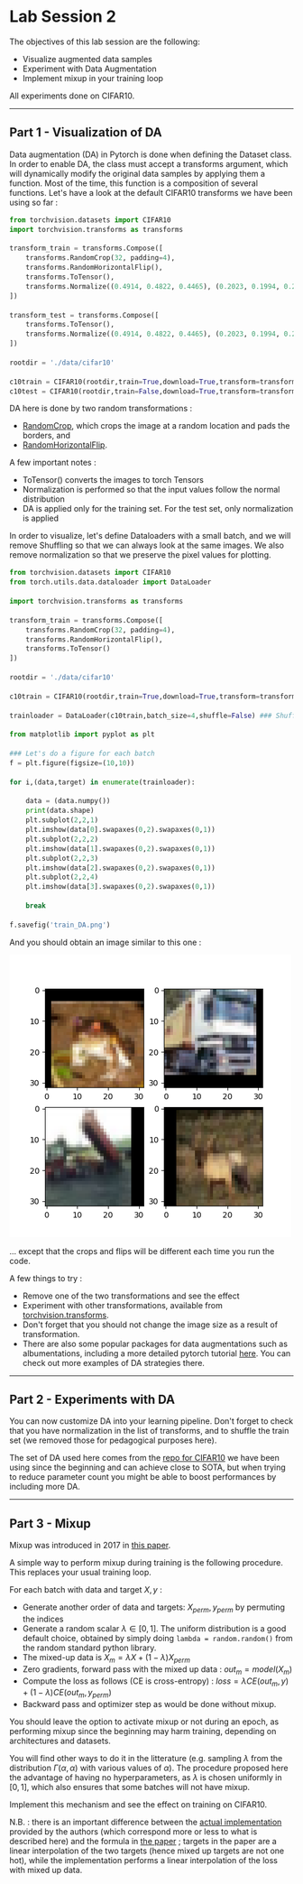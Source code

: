 # Lab Session 2

The objectives of this lab session are the following:
- Visualize augmented data samples
- Experiment with Data Augmentation
- Implement mixup in your training loop

All experiments done on CIFAR10.

---
## Part 1 - Visualization of DA

Data augmentation (DA) in Pytorch is done when defining the Dataset class. In order to enable DA, the class must accept a transforms argument, which will dynamically modify the original data samples by applying them a function. Most of the time, this function is a composition of several functions. Let's have a look at the default CIFAR10 transforms we have been using so far : 

```python
from torchvision.datasets import CIFAR10
import torchvision.transforms as transforms

transform_train = transforms.Compose([
    transforms.RandomCrop(32, padding=4),
    transforms.RandomHorizontalFlip(),
    transforms.ToTensor(),
    transforms.Normalize((0.4914, 0.4822, 0.4465), (0.2023, 0.1994, 0.2010))
])

transform_test = transforms.Compose([
    transforms.ToTensor(),
    transforms.Normalize((0.4914, 0.4822, 0.4465), (0.2023, 0.1994, 0.2010))
])

rootdir = './data/cifar10'

c10train = CIFAR10(rootdir,train=True,download=True,transform=transform_train)
c10test = CIFAR10(rootdir,train=False,download=True,transform=transform_test)
```

DA here is done by two random transformations : 
- [RandomCrop](https://pytorch.org/vision/main/generated/torchvision.transforms.RandomCrop.html), which crops the image at a random location and pads the borders, and 
- [RandomHorizontalFlip](https://pytorch.org/vision/main/generated/torchvision.transforms.RandomHorizontalFlip.html#torchvision.transforms.RandomHorizontalFlip).

A few important notes :
- ToTensor() converts the images to torch Tensors
- Normalization is performed so that the input values follow the normal distribution
- DA is applied only for the training set. For the test set, only normalization is applied


In order to visualize, let's define Dataloaders with a small batch, and we will remove Shuffling so that we can always look at the same images. We also remove normalization so that we preserve the pixel values for plotting. 

```python
from torchvision.datasets import CIFAR10
from torch.utils.data.dataloader import DataLoader

import torchvision.transforms as transforms

transform_train = transforms.Compose([
    transforms.RandomCrop(32, padding=4),
    transforms.RandomHorizontalFlip(),
    transforms.ToTensor()
])

rootdir = './data/cifar10'

c10train = CIFAR10(rootdir,train=True,download=True,transform=transform_train)

trainloader = DataLoader(c10train,batch_size=4,shuffle=False) ### Shuffle to False so that we always see the same images

from matplotlib import pyplot as plt 

### Let's do a figure for each batch
f = plt.figure(figsize=(10,10))

for i,(data,target) in enumerate(trainloader):
    
    data = (data.numpy())
    print(data.shape)
    plt.subplot(2,2,1)
    plt.imshow(data[0].swapaxes(0,2).swapaxes(0,1))
    plt.subplot(2,2,2)
    plt.imshow(data[1].swapaxes(0,2).swapaxes(0,1))
    plt.subplot(2,2,3)
    plt.imshow(data[2].swapaxes(0,2).swapaxes(0,1))
    plt.subplot(2,2,4)
    plt.imshow(data[3].swapaxes(0,2).swapaxes(0,1))

    break

f.savefig('train_DA.png')
```
And you should obtain an image similar to this one : 

![Image](train_DA.png)

... except that the crops and flips will be different each time you run the code.

A few things to try : 
- Remove one of the two transformations and see the effect
- Experiment with other transformations, available from  [torchvision.transforms](https://pytorch.org/vision/main/transforms.html#transforms-on-pil-image-and-torch-tensor). 
- Don't forget that you should not change the image size as a result of transformation. 
- There are also some popular packages for data augmentations such as albumentations, including a more detailed pytorch tutorial [here](https://albumentations.ai/docs/examples/pytorch_classification/). You can check out more examples of DA strategies there. 

---
## Part 2 - Experiments with DA
You can now customize DA into your learning pipeline. Don't forget to check that you have normalization in the list of transforms, and to shuffle the train set (we removed those for pedagogical purposes here).

The set of DA used here comes from the [repo for CIFAR10](https://github.com/kuangliu/pytorch-cifar/blob/master/main.py) we have been using since the beginning and can achieve close to SOTA, but when trying to reduce parameter count you might be able to boost performances by including more DA.

---
## Part 3 - Mixup

Mixup was introduced in 2017 in [this paper](https://arxiv.org/abs/1710.09412). 

A simple way to perform mixup during training is the following procedure. This replaces your usual training loop. 

For each batch with data and target $X,y$ :
- Generate another order of data and targets: $X_{perm},y_{perm}$ by permuting the indices
- Generate a random scalar $\lambda \in [0,1]$. The uniform distribution is a good default choice, obtained by simply doing `lambda = random.random()` from the random standard python library.
- The mixed-up data is $X_{m} = \lambda X + (1-\lambda)X_{perm}$
- Zero gradients, forward pass with the mixed up data : $out_m = model(X_{m})$
- Compute the loss as follows (CE is cross-entropy) : $loss = \lambda CE(out_m,y) + (1-\lambda) CE(out_m,y_{perm})$
- Backward pass and optimizer step as would be done without mixup.

You should leave the option to activate mixup or not during an epoch, as performing mixup since the beginning may harm training, depending on architectures and datasets. 

You will find other ways to do it in the litterature (e.g. sampling $\lambda$ from the distribution $\Gamma(\alpha,\alpha)$ with various values of $\alpha$).  The procedure proposed here the advantage of having no hyperparameters, as $\lambda$ is chosen uniformly in $[0,1]$, which also ensures that some batches will not have mixup.


Implement this mechanism and see the effect on training on CIFAR10.

N.B. : there is an important difference between the [actual implementation](https://github.com/facebookresearch/mixup-cifar10/blob/main/train.py#L119) provided by the authors (which correspond more or less to what is described here) and the formula in [the paper](https://arxiv.org/abs/1710.09412) ; targets in the paper are a linear interpolation of the two targets (hence mixed up targets are not one hot), while the implementation performs a linear interpolation of the loss with mixed up data. 
